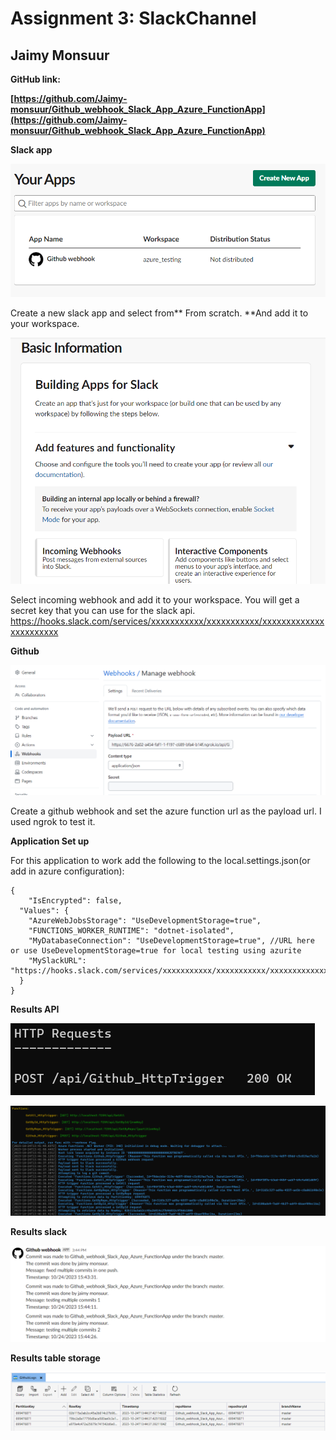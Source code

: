 # Assignment 3: SlackChannel


## Jaimy Monsuur

**GitHub link:**

**[https://github.com/Jaimy-monsuur/Github_webhook_Slack_App_Azure_FunctionApp](https://github.com/Jaimy-monsuur/Github_webhook_Slack_App_Azure_FunctionApp)**

**Slack app**



![alt_text](images/image6.png "image_tooltip")


Create a new slack app and select from** From scratch. **And add it to your workspace.


![alt_text](images/image4.png "image_tooltip")


Select incoming webhook and add it to your workspace. You will get a secret key that you can use for the slack api. https://hooks.slack.com/services/xxxxxxxxxxx/xxxxxxxxxxx/xxxxxxxxxxxxxxxxxxxxxxx



**Github**



![alt_text](images/image7.png "image_tooltip")


Create a github webhook and set the azure function url as the payload url. I used ngrok to test it.

**Application Set up**

For this application to work add the following to the local.settings.json(or add in azure configuration):


```
{
    "IsEncrypted": false,
  "Values": {
    "AzureWebJobsStorage": "UseDevelopmentStorage=true",
    "FUNCTIONS_WORKER_RUNTIME": "dotnet-isolated",
    "MyDatabaseConnection": "UseDevelopmentStorage=true", //URL here or use UseDevelopmentStorage=true for local testing using azurite
    "MySlackURL": "https://hooks.slack.com/services/xxxxxxxxxxx/xxxxxxxxxxx/xxxxxxxxxxxxxxxxxxxxxxx"
  }
}
```


**Results API**



![alt_text](images/image5.png "image_tooltip")

![alt_text](images/image1.png "image_tooltip")



**Results slack**



![alt_text](images/image2.png "image_tooltip")


**Results table storage**



![alt_text](images/image3.png "image_tooltip")

